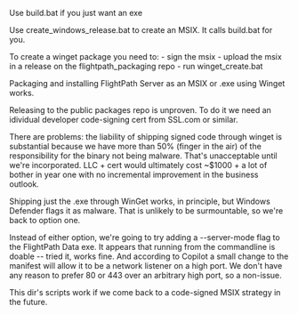 
Use build.bat if you just want an exe

Use create_windows_release.bat to create an MSIX. It calls build.bat for you.

To create a winget package you need to:
    - sign the msix
    - upload the msix in a release on the flightpath_packaging repo
    - run winget_create.bat

Packaging and installing FlightPath Server as an MSIX or .exe using Winget works.

Releasing to the public packages repo is unproven. To do it we need an idividual developer code-signing cert from SSL.com or similar.

There are problems: the liability of shipping signed code through winget is substantial because we have more than 50% (finger in the air) of the responsibility for the binary not being malware. That's unacceptable until we're incorporated. LLC + cert would ultimately cost ~$1000 + a lot of bother in year one with no incremental improvement in the business outlook.

Shipping just the .exe through WinGet works, in principle, but Windows Defender flags it as malware. That is unlikely to be surmountable, so we're back to option one.

Instead of either option, we're going to try adding a --server-mode flag to the FlightPath Data exe. It appears that running from the commandline is doable -- tried it, works fine. And according to Copilot a small change to the manifest <Capabilities> will allow it to be a network listener on a high port. We don't have any reason to prefer 80 or 443 over an arbitrary high port, so a non-issue.

This dir's scripts work if we come back to a code-signed MSIX strategy in the future.



